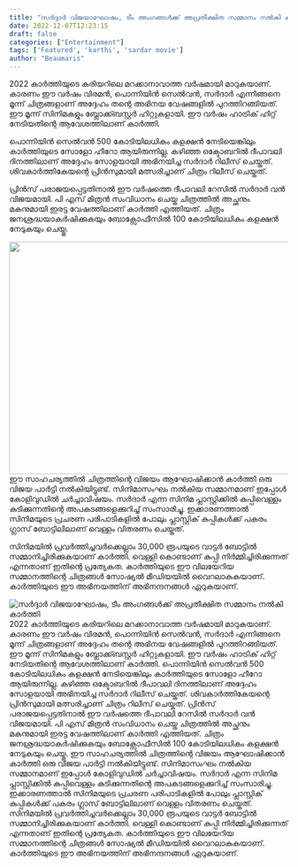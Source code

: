 ```yaml
---
title: "സർദ്ദാർ വിജയാഘോഷം, ടീം അംഗങ്ങൾക്ക് അപ്രതീക്ഷിത സമ്മാനം നൽകി കാർത്തി"
date: 2022-12-07T12:23:15
draft: false
categories: ["Entertainment"]
tags: ['Featured', 'karthi', 'sardar movie']
author: "Beaumaris"
---
```


2022 കാർത്തിയുടെ കരിയറിലെ മറക്കാനാവാത്ത വർഷമായി മാറുകയാണ്. കാരണം ഈ വർഷം വിരമൻ, പൊന്നിയിൻ സെൽവൻ, സർദാർ എന്നിങ്ങനെ മൂന്ന് ചിത്രങ്ങളാണ് അദ്ദേഹം തന്റെ അഭിനയ വേഷങ്ങളിൽ പുറത്തിറങ്ങിയത്. ഈ മൂന്ന് സിനിമകളും ബ്ലോക്ക്ബസ്റ്റർ ഹിറ്റുകളായി. ഈ വർഷം ഹാട്രിക് ഹിറ്റ് നേടിയതിന്റെ ആവേശത്തിലാണ് കാർത്തി.

പൊന്നിയിൻ സെൽവൻ 500 കോടിയിലധികം കളക്ഷൻ നേടിയെങ്കിലും കാർത്തിയുടെ സോളോ ഹീറോ ആയിരുന്നില്ല. കഴിഞ്ഞ ഒക്ടോബറിൽ ദീപാവലി ദിനത്തിലാണ് അദ്ദേഹം സോളയായി അഭിനയിച്ച സർദാർ റിലീസ് ചെയ്തത്. ശിവകാർത്തികേയന്റെ പ്രിൻസുമായി മത്സരിച്ചാണ് ചിത്രം റിലീസ് ചെയ്തത്.

പ്രിൻസ് പരാജയപ്പെട്ടതിനാൽ ഈ വർഷത്തെ ദീപാവലി റേസിൽ സർദാർ വൻ വിജയമായി. പി എസ് മിത്രൻ സംവിധാനം ചെയ്ത ചിത്രത്തിൽ അച്ഛനും മകനുമായി ഇരട്ട വേഷത്തിലാണ് കാർത്തി എത്തിയത്. ചിത്രം ജനശ്രദ്ധയാകർഷിക്കുകയും ബോക്സോഫീസിൽ 100 ​​കോടിയിലധികം കളക്ഷൻ നേടുകയും ചെയ്തു.

<img class="size-large wp-image-365566 aligncenter" src="https://cdn.boolokam.com/articles/2022/12/WFWFRR-1024x538.jpg" alt="" width="800" height="420" />ഈ സാഹചര്യത്തിൽ ചിത്രത്തിന്റെ വിജയം ആഘോഷിക്കാൻ കാർത്തി ഒരു വിജയ പാർട്ടി നൽകിയിട്ടുണ്ട്. സിനിമാസംഘം നൽകിയ സമ്മാനമാണ് ഇപ്പോൾ കോളിവുഡിൽ ചർച്ചാവിഷയം. സർദാർ എന്ന സിനിമ പ്ലാസ്റ്റിക്കിൽ കുപ്പിവെള്ളം കുടിക്കുന്നതിന്റെ അപകടങ്ങളെക്കുറിച്ച് സംസാരിച്ചു. ഇക്കാരണത്താൽ സിനിമയുടെ പ്രചരണ പരിപാടികളിൽ പോലും പ്ലാസ്റ്റിക് കുപ്പികൾക്ക് പകരം ഗ്ലാസ് ബോട്ടിലിലാണ് വെള്ളം വിതരണം ചെയ്തത്.

സിനിമയിൽ പ്രവർത്തിച്ചവർക്കെല്ലാം 30,000 രൂപയുടെ വാട്ടർ ബോട്ടിൽ സമ്മാനിച്ചിരിക്കുകയാണ് കാർത്തി. വെള്ളി കൊണ്ടാണ് കുപ്പി നിർമ്മിച്ചിരിക്കുന്നത് എന്നതാണ് ഇതിന്റെ പ്രത്യേകത. കാർത്തിയുടെ ഈ വിലയേറിയ സമ്മാനത്തിന്റെ ചിത്രങ്ങൾ സോഷ്യൽ മീഡിയയിൽ വൈറലാകുകയാണ്. കാർത്തിയുടെ ഈ അഭിനയത്തിന് അഭിനന്ദനങ്ങൾ ഏറുകയാണ്.


![സർദ്ദാർ വിജയാഘോഷം, ടീം അംഗങ്ങൾക്ക് അപ്രതീക്ഷിത സമ്മാനം നൽകി കാർത്തി](https://cdn.boolokam.com/articles/2022/12/WFWFRR-1024x538.jpg)2022 കാർത്തിയുടെ കരിയറിലെ മറക്കാനാവാത്ത വർഷമായി മാറുകയാണ്. കാരണം ഈ വർഷം വിരമൻ, പൊന്നിയിൻ സെൽവൻ, സർദാർ എന്നിങ്ങനെ മൂന്ന് ചിത്രങ്ങളാണ് അദ്ദേഹം തന്റെ അഭിനയ വേഷങ്ങളിൽ പുറത്തിറങ്ങിയത്. ഈ മൂന്ന് സിനിമകളും ബ്ലോക്ക്ബസ്റ്റർ ഹിറ്റുകളായി. ഈ വർഷം ഹാട്രിക് ഹിറ്റ് നേടിയതിന്റെ ആവേശത്തിലാണ് കാർത്തി. പൊന്നിയിൻ സെൽവൻ 500 കോടിയിലധികം കളക്ഷൻ നേടിയെങ്കിലും കാർത്തിയുടെ സോളോ ഹീറോ ആയിരുന്നില്ല. കഴിഞ്ഞ ഒക്ടോബറിൽ ദീപാവലി ദിനത്തിലാണ് അദ്ദേഹം സോളയായി അഭിനയിച്ച സർദാർ റിലീസ് ചെയ്തത്. ശിവകാർത്തികേയന്റെ പ്രിൻസുമായി മത്സരിച്ചാണ് ചിത്രം റിലീസ് ചെയ്തത്. പ്രിൻസ് പരാജയപ്പെട്ടതിനാൽ ഈ വർഷത്തെ ദീപാവലി റേസിൽ സർദാർ വൻ വിജയമായി. പി എസ് മിത്രൻ സംവിധാനം ചെയ്ത ചിത്രത്തിൽ അച്ഛനും മകനുമായി ഇരട്ട വേഷത്തിലാണ് കാർത്തി എത്തിയത്. ചിത്രം ജനശ്രദ്ധയാകർഷിക്കുകയും ബോക്സോഫീസിൽ 100 ​​കോടിയിലധികം കളക്ഷൻ നേടുകയും ചെയ്തു. ഈ സാഹചര്യത്തിൽ ചിത്രത്തിന്റെ വിജയം ആഘോഷിക്കാൻ കാർത്തി ഒരു വിജയ പാർട്ടി നൽകിയിട്ടുണ്ട്. സിനിമാസംഘം നൽകിയ സമ്മാനമാണ് ഇപ്പോൾ കോളിവുഡിൽ ചർച്ചാവിഷയം. സർദാർ എന്ന സിനിമ പ്ലാസ്റ്റിക്കിൽ കുപ്പിവെള്ളം കുടിക്കുന്നതിന്റെ അപകടങ്ങളെക്കുറിച്ച് സംസാരിച്ചു. ഇക്കാരണത്താൽ സിനിമയുടെ പ്രചരണ പരിപാടികളിൽ പോലും പ്ലാസ്റ്റിക് കുപ്പികൾക്ക് പകരം ഗ്ലാസ് ബോട്ടിലിലാണ് വെള്ളം വിതരണം ചെയ്തത്. സിനിമയിൽ പ്രവർത്തിച്ചവർക്കെല്ലാം 30,000 രൂപയുടെ വാട്ടർ ബോട്ടിൽ സമ്മാനിച്ചിരിക്കുകയാണ് കാർത്തി. വെള്ളി കൊണ്ടാണ് കുപ്പി നിർമ്മിച്ചിരിക്കുന്നത് എന്നതാണ് ഇതിന്റെ പ്രത്യേകത. കാർത്തിയുടെ ഈ വിലയേറിയ സമ്മാനത്തിന്റെ ചിത്രങ്ങൾ സോഷ്യൽ മീഡിയയിൽ വൈറലാകുകയാണ്. കാർത്തിയുടെ ഈ അഭിനയത്തിന് അഭിനന്ദനങ്ങൾ ഏറുകയാണ്.
